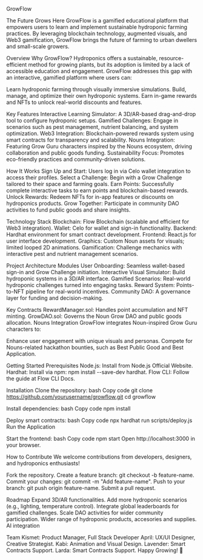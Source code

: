 GrowFlow 

The Future Grows Here
GrowFlow is a gamified educational platform that empowers users to learn and implement sustainable hydroponic farming practices. By leveraging blockchain technology, augmented visuals, and Web3 gamification, GrowFlow brings the future of farming to urban dwellers and small-scale growers.

Overview
Why GrowFlow?
Hydroponics offers a sustainable, resource-efficient method for growing plants, but its adoption is limited by a lack of accessible education and engagement. GrowFlow addresses this gap with an interactive, gamified platform where users can:

Learn hydroponic farming through visually immersive simulations.
Build, manage, and optimize their own hydroponic systems.
Earn in-game rewards and NFTs to unlock real-world discounts and features.

Key Features
Interactive Learning Simulator: A 3D/AR-based drag-and-drop tool to configure hydroponic setups.
Gamified Challenges: Engage in scenarios such as pest management, nutrient balancing, and system optimization.
Web3 Integration: Blockchain-powered rewards system using smart contracts for transparency and scalability.
Nouns Integration: Featuring Grow Guru characters inspired by the Nouns ecosystem, driving collaboration and public goods funding.
Sustainability Focus: Promotes eco-friendly practices and community-driven solutions.

How It Works
Sign Up and Start: Users log in via Celo wallet integration to access their profiles.
Select a Challenge: Begin with a Grow Challenge tailored to their space and farming goals.
Earn Points: Successfully complete interactive tasks to earn points and blockchain-based rewards.
Unlock Rewards: Redeem NFTs for in-app features or discounts on hydroponics products.
Grow Together: Participate in community DAO activities to fund public goods and share insights.

Technology Stack
Blockchain: Flow Blockchain (scalable and efficient for Web3 integration).
Wallet: Celo for wallet and sign-in functionality.
Backend: Hardhat environment for smart contract development.
Frontend: React.js for user interface development.
Graphics: Custom Noun assets for visuals; limited looped 2D animations.
Gamification: Challenge mechanics with interactive pest and nutrient management scenarios.

Project Architecture
Modules
User Onboarding: Seamless wallet-based sign-in and Grow Challenge initiation.
Interactive Visual Simulator: Build hydroponic systems in a 3D/AR interface.
Gamified Scenarios: Real-world hydroponic challenges turned into engaging tasks.
Reward System: Points-to-NFT pipeline for real-world incentives.
Community DAO: A governance layer for funding and decision-making.

Key Contracts
RewardManager.sol: Handles point accumulation and NFT minting.
GrowDAO.sol: Governs the Noun Grow DAO and public goods allocation.
Nouns Integration
GrowFlow integrates Noun-inspired Grow Guru characters to:

Enhance user engagement with unique visuals and personas.
Compete for Nouns-related hackathon bounties, such as Best Public Good and Best Application.

Getting Started
Prerequisites
Node.js: Install from Node.js Official Website.
Hardhat: Install via npm: npm install --save-dev hardhat.
Flow CLI: Follow the guide at Flow CLI Docs.

Installation
Clone the repository:
bash
Copy code
git clone https://github.com/yourusername/growflow.git
cd growflow

Install dependencies:
bash
Copy code
npm install

Deploy smart contracts:
bash
Copy code
npx hardhat run scripts/deploy.js
Run the Application

Start the frontend:
bash
Copy code
npm start
Open http://localhost:3000 in your browser.

How to Contribute
We welcome contributions from developers, designers, and hydroponics enthusiasts!

Fork the repository.
Create a feature branch: git checkout -b feature-name.
Commit your changes: git commit -m "Add feature-name".
Push to your branch: git push origin feature-name.
Submit a pull request.

Roadmap
 Expand 3D/AR functionalities.
 Add more hydroponic scenarios (e.g., lighting, temperature control).
 Integrate global leaderboards for gamified challenges.
 Scale DAO activities for wider community participation.
 Wider range of hydroponic products, accesories and supplies.
 AI integration

 
Team
Kismet: Product Manager, Full Stack Developer
April: UX/UI Designer, Creative Strategist.
Kabi: Animation and Visual Design.
Lavender: Smart Contracts Support.
Larda: Smart Contracts Support.
Happy Growing! 🌱
